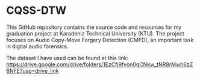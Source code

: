 # CQSS-DTW
This GitHub repository contains the source code and resources for my graduation project at Karadeniz Technical University (KTU). The project focuses on Audio Copy-Move Forgery Detection (CMFD), an important task in digital audio forensics.

The dataset I have used can be found at this link: https://drive.google.com/drive/folders/1EzCfj9fvon0gCNkw_tNR8rMwh6zZ6NFE?usp=drive_link


